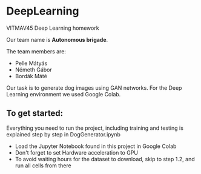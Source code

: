 # DeepLearning
VITMAV45 Deep Learning homework

Our team name is **Autonomous brigade**.

The team members are:
  - Pelle Mátyás
  - Németh Gábor
  - Bordák Máté

Our task is to generate dog images using GAN networks. 
For the Deep Learning environment we used Google Colab.
## To get started:

Everything you need to run the project, including training and testing is explained step by step in DogGenerator.ipynb

  - Load the Jupyter Notebook found in this project in Google Colab
  - Don't forget to set Hardware acceleration to GPU
  - To avoid waiting hours for the dataset to download, skip to step 1.2, and run all cells from there


